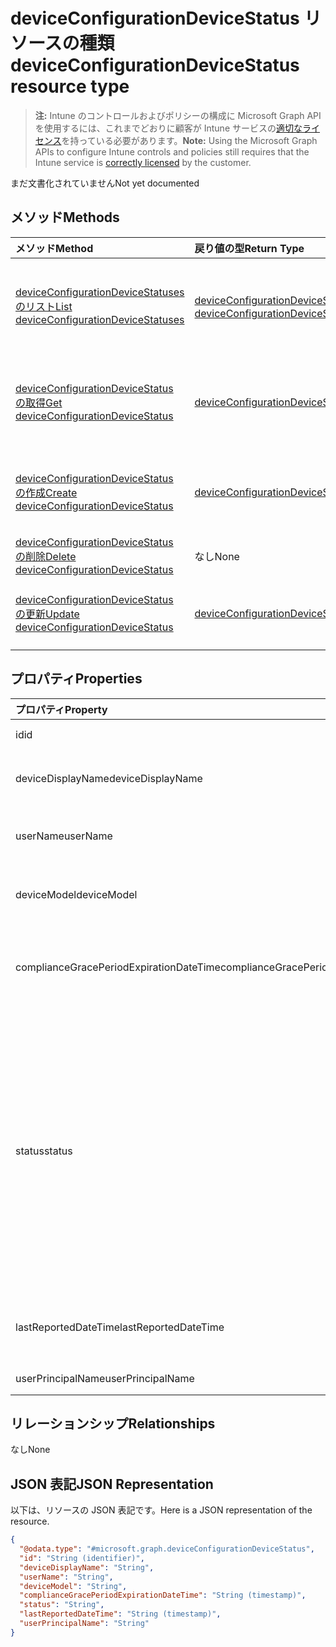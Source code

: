 # <a name="deviceconfigurationdevicestatus-resource-type"></a><span data-ttu-id="c3c03-101">deviceConfigurationDeviceStatus リソースの種類</span><span class="sxs-lookup"><span data-stu-id="c3c03-101">deviceConfigurationDeviceStatus resource type</span></span>

> <span data-ttu-id="c3c03-102">**注:** Intune のコントロールおよびポリシーの構成に Microsoft Graph API を使用するには、これまでどおりに顧客が Intune サービスの[適切なライセンス](https://go.microsoft.com/fwlink/?linkid=839381)を持っている必要があります。</span><span class="sxs-lookup"><span data-stu-id="c3c03-102">**Note:** Using the Microsoft Graph APIs to configure Intune controls and policies still requires that the Intune service is [correctly licensed](https://go.microsoft.com/fwlink/?linkid=839381) by the customer.</span></span>

<span data-ttu-id="c3c03-103">まだ文書化されていません</span><span class="sxs-lookup"><span data-stu-id="c3c03-103">Not yet documented</span></span>
## <a name="methods"></a><span data-ttu-id="c3c03-104">メソッド</span><span class="sxs-lookup"><span data-stu-id="c3c03-104">Methods</span></span>
|<span data-ttu-id="c3c03-105">メソッド</span><span class="sxs-lookup"><span data-stu-id="c3c03-105">Method</span></span>|<span data-ttu-id="c3c03-106">戻り値の型</span><span class="sxs-lookup"><span data-stu-id="c3c03-106">Return Type</span></span>|<span data-ttu-id="c3c03-107">説明</span><span class="sxs-lookup"><span data-stu-id="c3c03-107">Description</span></span>|
|:---|:---|:---|
|[<span data-ttu-id="c3c03-108">deviceConfigurationDeviceStatuses のリスト</span><span class="sxs-lookup"><span data-stu-id="c3c03-108">List deviceConfigurationDeviceStatuses</span></span>](../api/intune_deviceconfig_deviceconfigurationdevicestatus_list.md)|<span data-ttu-id="c3c03-109">[deviceConfigurationDeviceStatus](../resources/intune_deviceconfig_deviceconfigurationdevicestatus.md) コレクション</span><span class="sxs-lookup"><span data-stu-id="c3c03-109">[deviceConfigurationDeviceStatus](../resources/intune_deviceconfig_deviceconfigurationdevicestatus.md) collection</span></span>|<span data-ttu-id="c3c03-110">[deviceConfigurationDeviceStatus](../resources/intune_deviceconfig_deviceconfigurationdevicestatus.md) オブジェクトのプロパティとリレーションシップをリストします。</span><span class="sxs-lookup"><span data-stu-id="c3c03-110">List properties and relationships of the [deviceConfigurationDeviceStatus](../resources/intune_deviceconfig_deviceconfigurationdevicestatus.md) objects.</span></span>|
|[<span data-ttu-id="c3c03-111">deviceConfigurationDeviceStatus の取得</span><span class="sxs-lookup"><span data-stu-id="c3c03-111">Get deviceConfigurationDeviceStatus</span></span>](../api/intune_deviceconfig_deviceconfigurationdevicestatus_get.md)|[<span data-ttu-id="c3c03-112">deviceConfigurationDeviceStatus</span><span class="sxs-lookup"><span data-stu-id="c3c03-112">deviceConfigurationDeviceStatus</span></span>](../resources/intune_deviceconfig_deviceconfigurationdevicestatus.md)|<span data-ttu-id="c3c03-113">[deviceConfigurationDeviceStatus](../resources/intune_deviceconfig_deviceconfigurationdevicestatus.md) オブジェクトのプロパティとリレーションシップを読み取ります。</span><span class="sxs-lookup"><span data-stu-id="c3c03-113">Read properties and relationships of the [deviceConfigurationDeviceStatus](../resources/intune_deviceconfig_deviceconfigurationdevicestatus.md) object.</span></span>|
|[<span data-ttu-id="c3c03-114">deviceConfigurationDeviceStatus の作成</span><span class="sxs-lookup"><span data-stu-id="c3c03-114">Create deviceConfigurationDeviceStatus</span></span>](../api/intune_deviceconfig_deviceconfigurationdevicestatus_create.md)|[<span data-ttu-id="c3c03-115">deviceConfigurationDeviceStatus</span><span class="sxs-lookup"><span data-stu-id="c3c03-115">deviceConfigurationDeviceStatus</span></span>](../resources/intune_deviceconfig_deviceconfigurationdevicestatus.md)|<span data-ttu-id="c3c03-116">新しい [deviceConfigurationDeviceStatus](../resources/intune_deviceconfig_deviceconfigurationdevicestatus.md) オブジェクトを作成します。</span><span class="sxs-lookup"><span data-stu-id="c3c03-116">Create a new [deviceConfigurationDeviceStatus](../resources/intune_deviceconfig_deviceconfigurationdevicestatus.md) object.</span></span>|
|[<span data-ttu-id="c3c03-117">deviceConfigurationDeviceStatus の削除</span><span class="sxs-lookup"><span data-stu-id="c3c03-117">Delete deviceConfigurationDeviceStatus</span></span>](../api/intune_deviceconfig_deviceconfigurationdevicestatus_delete.md)|<span data-ttu-id="c3c03-118">なし</span><span class="sxs-lookup"><span data-stu-id="c3c03-118">None</span></span>|<span data-ttu-id="c3c03-119">[deviceConfigurationDeviceStatus](../resources/intune_deviceconfig_deviceconfigurationdevicestatus.md) を削除します。</span><span class="sxs-lookup"><span data-stu-id="c3c03-119">Deletes a [deviceConfigurationDeviceStatus](../resources/intune_deviceconfig_deviceconfigurationdevicestatus.md).</span></span>|
|[<span data-ttu-id="c3c03-120">deviceConfigurationDeviceStatus の更新</span><span class="sxs-lookup"><span data-stu-id="c3c03-120">Update deviceConfigurationDeviceStatus</span></span>](../api/intune_deviceconfig_deviceconfigurationdevicestatus_update.md)|[<span data-ttu-id="c3c03-121">deviceConfigurationDeviceStatus</span><span class="sxs-lookup"><span data-stu-id="c3c03-121">deviceConfigurationDeviceStatus</span></span>](../resources/intune_deviceconfig_deviceconfigurationdevicestatus.md)|<span data-ttu-id="c3c03-122">[deviceConfigurationDeviceStatus](../resources/intune_deviceconfig_deviceconfigurationdevicestatus.md) オブジェクトのプロパティを更新します。</span><span class="sxs-lookup"><span data-stu-id="c3c03-122">Update the properties of a [deviceConfigurationDeviceStatus](../resources/intune_deviceconfig_deviceconfigurationdevicestatus.md) object.</span></span>|

## <a name="properties"></a><span data-ttu-id="c3c03-123">プロパティ</span><span class="sxs-lookup"><span data-stu-id="c3c03-123">Properties</span></span>
|<span data-ttu-id="c3c03-124">プロパティ</span><span class="sxs-lookup"><span data-stu-id="c3c03-124">Property</span></span>|<span data-ttu-id="c3c03-125">型</span><span class="sxs-lookup"><span data-stu-id="c3c03-125">Type</span></span>|<span data-ttu-id="c3c03-126">説明</span><span class="sxs-lookup"><span data-stu-id="c3c03-126">Description</span></span>|
|:---|:---|:---|
|<span data-ttu-id="c3c03-127">id</span><span class="sxs-lookup"><span data-stu-id="c3c03-127">id</span></span>|<span data-ttu-id="c3c03-128">String</span><span class="sxs-lookup"><span data-stu-id="c3c03-128">String</span></span>|<span data-ttu-id="c3c03-129">エンティティのキー。</span><span class="sxs-lookup"><span data-stu-id="c3c03-129">Key of the entity.</span></span>|
|<span data-ttu-id="c3c03-130">deviceDisplayName</span><span class="sxs-lookup"><span data-stu-id="c3c03-130">deviceDisplayName</span></span>|<span data-ttu-id="c3c03-131">String</span><span class="sxs-lookup"><span data-stu-id="c3c03-131">String</span></span>|<span data-ttu-id="c3c03-132">DevicePolicyStatus のデバイス名です。</span><span class="sxs-lookup"><span data-stu-id="c3c03-132">Device name of the DevicePolicyStatus.</span></span>|
|<span data-ttu-id="c3c03-133">userName</span><span class="sxs-lookup"><span data-stu-id="c3c03-133">userName</span></span>|<span data-ttu-id="c3c03-134">String</span><span class="sxs-lookup"><span data-stu-id="c3c03-134">String</span></span>|<span data-ttu-id="c3c03-135">レポートされているユーザー名です</span><span class="sxs-lookup"><span data-stu-id="c3c03-135">The User Name that is being reported</span></span>|
|<span data-ttu-id="c3c03-136">deviceModel</span><span class="sxs-lookup"><span data-stu-id="c3c03-136">deviceModel</span></span>|<span data-ttu-id="c3c03-137">String</span><span class="sxs-lookup"><span data-stu-id="c3c03-137">String</span></span>|<span data-ttu-id="c3c03-138">レポートされているデバイス モデルです</span><span class="sxs-lookup"><span data-stu-id="c3c03-138">The device model that is being reported</span></span>|
|<span data-ttu-id="c3c03-139">complianceGracePeriodExpirationDateTime</span><span class="sxs-lookup"><span data-stu-id="c3c03-139">complianceGracePeriodExpirationDateTime</span></span>|<span data-ttu-id="c3c03-140">DateTimeOffset</span><span class="sxs-lookup"><span data-stu-id="c3c03-140">DateTimeOffset</span></span>|<span data-ttu-id="c3c03-141">デバイス コンプライアンスの猶予期間が過ぎた DateTime です</span><span class="sxs-lookup"><span data-stu-id="c3c03-141">The DateTime when device compliance grace period expires</span></span>|
|<span data-ttu-id="c3c03-142">status</span><span class="sxs-lookup"><span data-stu-id="c3c03-142">status</span></span>|[<span data-ttu-id="c3c03-143">complianceStatus</span><span class="sxs-lookup"><span data-stu-id="c3c03-143">complianceStatus</span></span>](../resources/intune_shared_compliancestatus.md)|<span data-ttu-id="c3c03-144">ポリシー レポートのコンプライアンスの状態。</span><span class="sxs-lookup"><span data-stu-id="c3c03-144">Compliance status of the policy report.</span></span> <span data-ttu-id="c3c03-145">可能な値は、`unknown`、`notApplicable`、`compliant`、`remediated`、`nonCompliant`、`error`、`conflict`、`notAssigned` です。</span><span class="sxs-lookup"><span data-stu-id="c3c03-145">Possible values are: `unknown`, `notApplicable`, `compliant`, `remediated`, `nonCompliant`, `error`, `conflict`, `notAssigned`.</span></span>|
|<span data-ttu-id="c3c03-146">lastReportedDateTime</span><span class="sxs-lookup"><span data-stu-id="c3c03-146">lastReportedDateTime</span></span>|<span data-ttu-id="c3c03-147">DateTimeOffset</span><span class="sxs-lookup"><span data-stu-id="c3c03-147">DateTimeOffset</span></span>|<span data-ttu-id="c3c03-148">ポリシー レポートの最終変更日時です。</span><span class="sxs-lookup"><span data-stu-id="c3c03-148">Last modified date time of the policy report.</span></span>|
|<span data-ttu-id="c3c03-149">userPrincipalName</span><span class="sxs-lookup"><span data-stu-id="c3c03-149">userPrincipalName</span></span>|<span data-ttu-id="c3c03-150">String</span><span class="sxs-lookup"><span data-stu-id="c3c03-150">String</span></span>|<span data-ttu-id="c3c03-151">UserPrincipalName。</span><span class="sxs-lookup"><span data-stu-id="c3c03-151">UserPrincipalName.</span></span>|

## <a name="relationships"></a><span data-ttu-id="c3c03-152">リレーションシップ</span><span class="sxs-lookup"><span data-stu-id="c3c03-152">Relationships</span></span>
<span data-ttu-id="c3c03-153">なし</span><span class="sxs-lookup"><span data-stu-id="c3c03-153">None</span></span>
## <a name="json-representation"></a><span data-ttu-id="c3c03-154">JSON 表記</span><span class="sxs-lookup"><span data-stu-id="c3c03-154">JSON Representation</span></span>
<span data-ttu-id="c3c03-155">以下は、リソースの JSON 表記です。</span><span class="sxs-lookup"><span data-stu-id="c3c03-155">Here is a JSON representation of the resource.</span></span>
<!-- {
  "blockType": "resource",
  "keyProperty": "id",
  "@odata.type": "microsoft.graph.deviceConfigurationDeviceStatus"
}
-->
``` json
{
  "@odata.type": "#microsoft.graph.deviceConfigurationDeviceStatus",
  "id": "String (identifier)",
  "deviceDisplayName": "String",
  "userName": "String",
  "deviceModel": "String",
  "complianceGracePeriodExpirationDateTime": "String (timestamp)",
  "status": "String",
  "lastReportedDateTime": "String (timestamp)",
  "userPrincipalName": "String"
}
```



